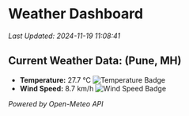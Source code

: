 
# Weather Dashboard

_Last Updated: 2024-11-19 11:08:41_

## Current Weather Data: (Pune, MH)
- **Temperature:** 27.7 °C ![Temperature Badge](https://img.shields.io/badge/Temperature-Medium%20Temp-green)
- **Wind Speed:** 8.7 km/h ![Wind Speed Badge](https://img.shields.io/badge/Wind%20Speed-Low%20Wind-blue)

*Powered by Open-Meteo API*
